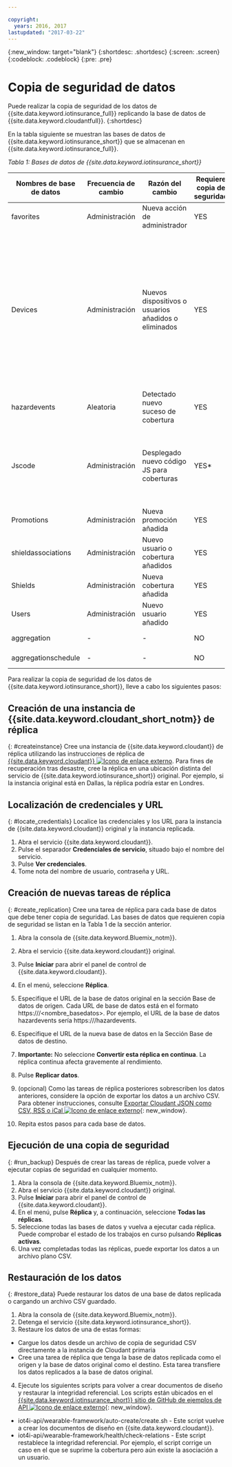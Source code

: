 ```yaml
---

copyright:
  years: 2016, 2017
lastupdated: "2017-03-22"
---
```


<!-- Common attributes used in the template are defined as follows: -->
{:new_window: target="blank"}
{:shortdesc: .shortdesc}
{:screen: .screen}
{:codeblock: .codeblock}
{:pre: .pre}



<!-- {{site.data.keyword.iotinsurance_full}}  {{site.data.keyword.iotinsurance_short}}  -->

# Copia de seguridad de datos
Puede realizar la copia de seguridad de los datos de {{site.data.keyword.iotinsurance_full}} replicando la base de datos de {{site.data.keyword.cloudantfull}}.
{:shortdesc}

En la tabla siguiente se muestran las bases de datos de {{site.data.keyword.iotinsurance_short}} que se almacenan en {{site.data.keyword.iotinsurance_full}}.

*Tabla 1: Bases de datos de {{site.data.keyword.iotinsurance_short}}*

Nombres de base de datos| Frecuencia de cambio| Razón del cambio | Requiere copia de seguridad | Comentarios
------------- | -------------| -------------| -------------| -------------
favorites|Administración|Nueva acción de administrador|YES|-
Devices|Administración|Nuevos dispositivos o usuarios añadidos o eliminados|YES| El transformador genera una tabla de forma dinámica en la memoria y la rellena con datos del proveedor del dispositivo. Para pasarelas conectadas directamente, esta tabla almacena los dispositivos.
hazardevents|Aleatoria|Detectado nuevo suceso de cobertura|YES|-
Jscode|Administración|Desplegado nuevo código JS para coberturas|YES*| De forma opcional, el administrador puede omitir la copia de seguridad y desplegar una versión nueva del código JS.
Promotions|Administración|Nueva promoción añadida|YES|-
shieldassociations|Administración|Nuevo usuario o cobertura añadidos|YES|-
Shields|Administración|Nueva cobertura añadida|YES|-
Users|Administración|Nuevo usuario añadido|YES|-
aggregation|-|-|NO|Se puede volver a crear.
aggregationschedule|-|-| NO|Se puede volver a crear.

Para realizar la copia de seguridad de los datos de {{site.data.keyword.iotinsurance_short}}, lleve a cabo los siguientes pasos:

## Creación de una instancia de {{site.data.keyword.cloudant_short_notm}} de réplica
{: #createinstance}
Cree una instancia de {{site.data.keyword.cloudant}} de réplica utilizando las instrucciones de réplica de [{{site.data.keyword.cloudant}} ![Icono de enlace externo](../../icons/launch-glyph.svg)](https://docs.cloudant.com/replication.html). Para fines de recuperación tras desastre, cree la réplica en una ubicación distinta del servicio de {{site.data.keyword.iotinsurance_short}} original. Por ejemplo, si la instancia original está en Dallas, la réplica podría estar en Londres.

## Localización de credenciales y URL
{: #locate_credentials}
Localice las credenciales y los URL para la instancia de {{site.data.keyword.cloudant}} original y la instancia replicada.
1. Abra el servicio {{site.data.keyword.cloudant}}.
2. Pulse el separador **Credenciales de servicio**, situado bajo el nombre del servicio.
3. Pulse **Ver credenciales**.
4. Tome nota del nombre de usuario, contraseña y URL.

## Creación de nuevas tareas de réplica
{: #create_replication}
Cree una tarea de réplica para cada base de datos que debe tener copia de seguridad. Las bases de datos que requieren copia de seguridad se listan en la Tabla 1 de la sección anterior.

1. Abra la consola de {{site.data.keyword.Bluemix_notm}}.

2. Abra el servicio {{site.data.keyword.cloudant}} original.

3. Pulse **Iniciar** para abrir el panel de control de {{site.data.keyword.cloudant}}.

4. En el menú, seleccione **Réplica**.

5. Especifique el URL de la base de datos original en la sección Base de datos de origen. Cada URL de base de datos está en el formato https://<CloudantbaseURL>/<nombre_basedatos>.  Por ejemplo, el URL de la base de datos hazardevents sería https://<CloudantbaseURL>/hazardevents.

6. Especifique el URL de la nueva base de datos en la Sección Base de datos de destino.

7. **Importante:** No seleccione **Convertir esta réplica en continua**.  La réplica continua afecta gravemente al rendimiento.

8. Pulse **Replicar datos**.  

9. (opcional) Como las tareas de réplica posteriores sobrescriben los datos anteriores, considere la opción de exportar los datos a un archivo CSV.  Para obtener instrucciones, consulte [Exportar Cloudant JSON como CSV, RSS o iCal ![Icono de enlace externo](../../icons/launch-glyph.svg)](https://developer.ibm.com/clouddataservices/2015/09/22/export-cloudant-json-as-csv-rss-or-ical/){: new_window}.

10. Repita estos pasos para cada base de datos.

## Ejecución de una copia de seguridad
{: #run_backup}
Después de crear las tareas de réplica, puede volver a ejecutar copias de seguridad en cualquier momento.
1. Abra la consola de {{site.data.keyword.Bluemix_notm}}.
2. Abra el servicio {{site.data.keyword.cloudant}} original.
3. Pulse **Iniciar** para abrir el panel de control de {{site.data.keyword.cloudant}}.
4. En el menú, pulse **Réplica** y, a continuación, seleccione **Todas las réplicas**.
5. Seleccione todas las bases de datos y vuelva a ejecutar cada réplica. Puede comprobar el estado de los trabajos en curso pulsando **Réplicas activas**.
6. Una vez completadas todas las réplicas, puede exportar los datos a un archivo plano CSV.

## Restauración de los datos
{: #restore_data}
Puede restaurar los datos de una base de datos replicada o cargando un archivo CSV guardado.
1. Abra la consola de {{site.data.keyword.Bluemix_notm}}.
2. Detenga el servicio {{site.data.keyword.iotinsurance_short}}.
3. Restaure los datos de una de estas formas:
  - Cargue los datos desde un archivo de copia de seguridad CSV directamente a la instancia de Cloudant primaria
  - Cree una tarea de réplica que tenga la base de datos replicada como el origen y la base de datos original como el destino. Esta tarea transfiere los datos replicados a la base de datos original.
4. Ejecute los siguientes scripts para volver a crear documentos de diseño y restaurar la integridad referencial.  Los scripts están ubicados en el [{{site.data.keyword.iotinsurance_short}} sitio de GitHub de ejemplos de API ![Icono de enlace externo](../../icons/launch-glyph.svg)](https://github.com/IBM-Bluemix/iot4i-api-examples-nodejs/){: new_window}.
  - iot4i-api/wearable-framework/auto-create/create.sh - Este script vuelve a crear los documentos de diseño en {{site.data.keyword.cloudant}}.
  - iot4i-api/wearable-framework/health/check-relations - Este script restablece la integridad referencial. Por ejemplo, el script corrige un caso en el que se suprime la cobertura pero aún existe la asociación a un usuario.
